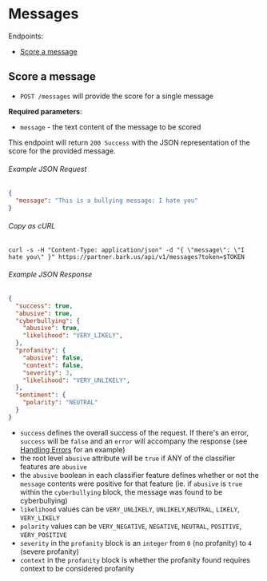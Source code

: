 Messages
=======

Endpoints:

- [Score a message](#score-a-message)

Score a message
---------------

* `POST /messages` will provide the score for a single message

**Required parameters**:

* `message` - the text content of the message to be scored

This endpoint will return `200 Success` with the JSON representation of the score for the provided message.

###### Example JSON Request

```json
{
  "message": "This is a bullying message: I hate you"
}
```

###### Copy as cURL

``` shell
curl -s -H "Content-Type: application/json" -d "{ \"message\": \"I hate you\" }" https://partner.bark.us/api/v1/messages?token=$TOKEN
```

###### Example JSON Response

```json
{
  "success": true,
  "abusive": true,
  "cyberbullying": {
    "abusive": true,
    "likelihood": "VERY_LIKELY",
  },
  "profanity": {
    "abusive": false,
    "context": false,
    "severity": 3,
    "likelihood": "VERY_UNLIKELY",
  },
  "sentiment": {
    "polarity": "NEUTRAL"
  }
}
```

- `success` defines the overall success of the request. If there's an error,
    `success` will be `false` and an `error` will accompany the response (see
    [Handling
    Errors](https://github.com/Bark-us/partner-api-docs#handling-errors) for an
    example)
- the root level `abusive` attribute will be `true` if ANY of the classifier
    features are `abusive`
- the `abusive` boolean in each classifier feature defines whether or not the
    `message` contents were positive for that feature (ie. if `abusive` is
    `true` within the `cyberbullying` block, the message was found to be
    cyberbullying)
- `likelihood` values can be `VERY_UNLIKELY`, `UNLIKELY`,`NEUTRAL`, `LIKELY`, `VERY_LIKELY` 
- `polarity` values can be `VERY_NEGATIVE`, `NEGATIVE`, `NEUTRAL`, `POSITIVE`, `VERY_POSITIVE`
- `severity` in the `profanity` block is an `integer` from `0` (no profanity)
    to `4` (severe profanity)
- `context` in the `profanity` block is whether the profanity found requires context to be considered profanity

